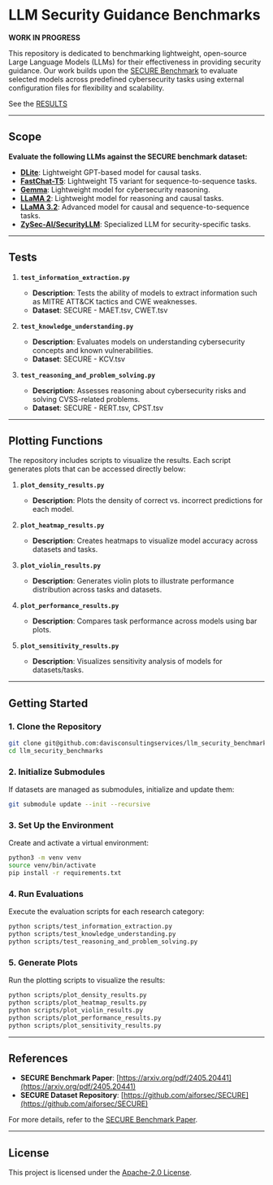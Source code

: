 # **LLM Security Guidance Benchmarks**

**WORK IN PROGRESS**

This repository is dedicated to benchmarking lightweight, open-source Large Language Models (LLMs) for their effectiveness in providing security guidance. Our work builds upon the [SECURE Benchmark](https://arxiv.org/pdf/2405.20441) to evaluate selected models across predefined cybersecurity tasks using external configuration files for flexibility and scalability.


See the [RESULTS](results/README.md)

---

## **Scope**

**Evaluate the following LLMs against the SECURE benchmark dataset:**

- [**DLite**](https://huggingface.co/aisquared/dlite-v2-1_5b): Lightweight GPT-based model for causal tasks.
- [**FastChat-T5**](https://huggingface.co/lmsys/fastchat-t5): Lightweight T5 variant for sequence-to-sequence tasks.
- [**Gemma**](https://huggingface.co/gemma-ai): Lightweight model for cybersecurity reasoning.
- [**LLaMA 2**](https://huggingface.co/meta-llama/Llama-2-7b-hf): Lightweight model for reasoning and causal tasks.
- [**LLaMA 3.2**](https://huggingface.co/meta-llama/Llama-3.2-3B): Advanced model for causal and sequence-to-sequence tasks.
- [**ZySec-AI/SecurityLLM**](https://huggingface.co/ZySec-AI/SecurityLLM): Specialized LLM for security-specific tasks.


---


## **Tests**

1. **`test_information_extraction.py`**  
   - **Description**: Tests the ability of models to extract information such as MITRE ATT&CK tactics and CWE weaknesses.
   - **Dataset**: SECURE - MAET.tsv, CWET.tsv

2. **`test_knowledge_understanding.py`**  
   - **Description**: Evaluates models on understanding cybersecurity concepts and known vulnerabilities.
   - **Dataset**: SECURE - KCV.tsv

3. **`test_reasoning_and_problem_solving.py`**  
   - **Description**: Assesses reasoning about cybersecurity risks and solving CVSS-related problems.
   - **Dataset**: SECURE - RERT.tsv, CPST.tsv

---

## **Plotting Functions**

The repository includes scripts to visualize the results. Each script generates plots that can be accessed directly below:

1. **`plot_density_results.py`**  
   - **Description**: Plots the density of correct vs. incorrect predictions for each model.  

2. **`plot_heatmap_results.py`**  
   - **Description**: Creates heatmaps to visualize model accuracy across datasets and tasks.  

3. **`plot_violin_results.py`**  
   - **Description**: Generates violin plots to illustrate performance distribution across tasks and datasets.  

4. **`plot_performance_results.py`**  
   - **Description**: Compares task performance across models using bar plots.  

5. **`plot_sensitivity_results.py`**  
   - **Description**: Visualizes sensitivity analysis of models for datasets/tasks.  

---

## **Getting Started**

### **1. Clone the Repository**
```bash
git clone git@github.com:davisconsultingservices/llm_security_benchmarks.git
cd llm_security_benchmarks
```

### **2. Initialize Submodules**
If datasets are managed as submodules, initialize and update them:
```bash
git submodule update --init --recursive
```

### **3. Set Up the Environment**
Create and activate a virtual environment:
```bash
python3 -m venv venv
source venv/bin/activate
pip install -r requirements.txt
```

### **4. Run Evaluations**
Execute the evaluation scripts for each research category:
```bash
python scripts/test_information_extraction.py
python scripts/test_knowledge_understanding.py
python scripts/test_reasoning_and_problem_solving.py
```

### **5. Generate Plots**
Run the plotting scripts to visualize the results:
```bash
python scripts/plot_density_results.py
python scripts/plot_heatmap_results.py
python scripts/plot_violin_results.py
python scripts/plot_performance_results.py
python scripts/plot_sensitivity_results.py
```

---

## **References**

- **SECURE Benchmark Paper**: [https://arxiv.org/pdf/2405.20441](https://arxiv.org/pdf/2405.20441)
- **SECURE Dataset Repository**: [https://github.com/aiforsec/SECURE](https://github.com/aiforsec/SECURE)

For more details, refer to the [SECURE Benchmark Paper](https://arxiv.org/pdf/2405.20441).

---

## **License**

This project is licensed under the [Apache-2.0 License](LICENSE).
